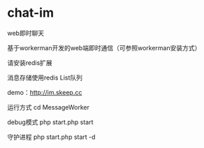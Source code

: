 # chat-im
web即时聊天

基于workerman开发的web端即时通信（可参照workerman安装方式）

请安装redis扩展

消息存储使用redis List队列

demo：http://im.skeep.cc


运行方式
cd MessageWorker

debug模式
php start.php start 

守护进程
php start.php start -d

